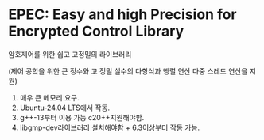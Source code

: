# EPEC: Easy and high Precision for Encrypted Control Library
암호제어를 위한 쉽고 고정밀의 라이브러리

(제어 공학을 위한 큰 정수와 고 정밀 실수의 다항식과 행렬 연산 다중 스레드 연산을 지원)

1. 매우 큰 메모리 요구.
2. Ubuntu-24.04 LTS에서 작동.
3. g++-13부터 이용 가능 c20++지원해야함.
4. libgmp-dev라이브러리 설치해야함 + 6.3이상부터 작동 가능.
